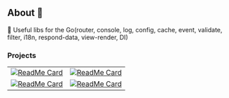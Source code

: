 ## About 👋

🧰 Useful libs for the Go(router, console, log, config, cache, event, validate, filter, i18n, respond-data, view-render, DI)


<!--

**Here are some ideas to get you started:**

🙋‍♀️ A short introduction - what is your organization all about?
🌈 Contribution guidelines - how can the community get involved?
👩‍💻 Useful resources - where can the community find your docs? Is there anything else the community should know?
🍿 Fun facts - what does your team eat for breakfast?
🧙 Remember, you can do mighty things with the power of [Markdown](https://docs.github.com/github/writing-on-github/getting-started-with-writing-and-formatting-on-github/basic-writing-and-formatting-syntax)
-->


### Projects

|  |  |
|--------|-------|
[![ReadMe Card][gookit_cache_card]](https://github.com/gookit/cache) | [![ReadMe Card][gookit_event_card]](https://github.com/gookit/event) 
[![ReadMe Card][gookit_filter_card]](https://github.com/gookit/filter) |  [![ReadMe Card][gookit_hreq_card]](https://github.com/gookit/hreq) 

[gookit_cache_card]: https://github-readme-stats.vercel.app/api/pin/?username=gookit&repo=cache
[gookit_event_card]: https://github-readme-stats.vercel.app/api/pin/?username=gookit&repo=event
[gookit_filter_card]: https://github-readme-stats.vercel.app/api/pin/?username=gookit&repo=filter&show_owner=false
[gookit_hreq_card]: https://github-readme-stats.vercel.app/api/pin/?username=gookit&repo=hreq
